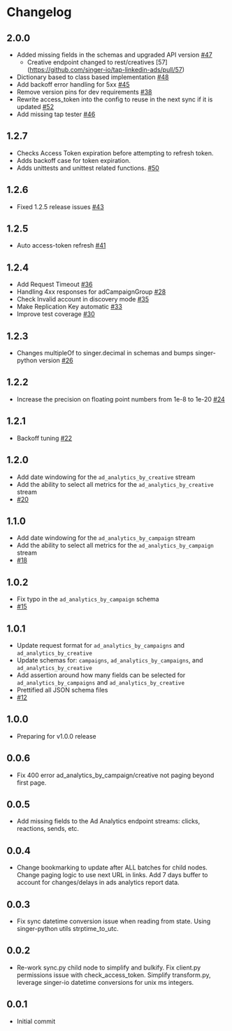 # Changelog

## 2.0.0
  * Added missing fields in the schemas and upgraded API version [#47](https://github.com/singer-io/tap-linkedin-ads/pull/47)
    * Creative endpoint changed to rest/creatives [57] (https://github.com/singer-io/tap-linkedin-ads/pull/57)
  * Dictionary based to class based implementation [#48](https://github.com/singer-io/tap-linkedin-ads/pull/48)
  * Add backoff error handling for 5xx [#45](https://github.com/singer-io/tap-linkedin-ads/pull/45)
  * Remove version pins for dev requirements [#38](https://github.com/singer-io/tap-linkedin-ads/pull/38)
  * Rewrite access_token into the config to reuse in the next sync if it is updated [#52](https://github.com/singer-io/tap-linkedin-ads/pull/52)
  * Add missing tap tester [#46](https://github.com/singer-io/tap-linkedin-ads/pull/46)

## 1.2.7
  * Checks Access Token expiration before attempting to refresh token.
  * Adds backoff case for token expiration.
  * Adds unittests and unittest related functions.
  [#50](https://github.com/singer-io/tap-linkedin-ads/pull/50)

## 1.2.6
  * Fixed 1.2.5 release issues [#43](https://github.com/singer-io/tap-linkedin-ads/pull/43)

## 1.2.5
  * Auto access-token refresh [#41](https://github.com/singer-io/tap-linkedin-ads/pull/41)
  
## 1.2.4
  * Add Request Timeout [#36](https://github.com/singer-io/tap-linkedin-ads/pull/36)
  * Handling 4xx responses for adCampaignGroup [#28](https://github.com/singer-io/tap-linkedin-ads/pull/28)
  * Check Invalid account in discovery mode [#35](https://github.com/singer-io/tap-linkedin-ads/pull/35)
  * Make Replication Key automatic [#33](https://github.com/singer-io/tap-linkedin-ads/pull/33)
  * Improve test coverage [#30](https://github.com/singer-io/tap-linkedin-ads/pull/30)

## 1.2.3
  * Changes multipleOf to singer.decimal in schemas and bumps singer-python version
    [#26](https://github.com/singer-io/tap-linkedin-ads/pull/26)

## 1.2.2
  * Increase the precision on floating point numbers from 1e-8 to 1e-20
    [#24](https://github.com/singer-io/tap-linkedin-ads/pull/24)

## 1.2.1
  * Backoff tuning [#22](https://github.com/singer-io/tap-linkedin-ads/pull/22)

## 1.2.0
  * Add date windowing for the `ad_analytics_by_creative` stream
  * Add the ability to select all metrics for the
    `ad_analytics_by_creative` stream
  * [#20](https://github.com/singer-io/tap-linkedin-ads/pull/20)

## 1.1.0
  * Add date windowing for the `ad_analytics_by_campaign` stream
  * Add the ability to select all metrics for the
    `ad_analytics_by_campaign` stream
  * [#18](https://github.com/singer-io/tap-linkedin-ads/pull/18)

## 1.0.2
  * Fix typo in the `ad_analytics_by_campaign` schema
  * [#15](https://github.com/singer-io/tap-linkedin-ads/pull/15)

## 1.0.1
  * Update request format for `ad_analytics_by_campaigns` and `ad_analytics_by_creative`
  * Update schemas for: `campaigns`, `ad_analytics_by_campaigns`, and `ad_analytics_by_creative`
  * Add assertion around how many fields can be selected for `ad_analytics_by_campaigns` and `ad_analytics_by_creative`
  * Prettified all JSON schema files
  * [#12](https://github.com/singer-io/tap-linkedin-ads/pull/12)

## 1.0.0
  * Preparing for v1.0.0 release

## 0.0.6
  * Fix 400 error ad_analytics_by_campaign/creative not paging beyond first page.

## 0.0.5
  * Add missing fields to the Ad Analytics endpoint streams: clicks, reactions, sends, etc.

## 0.0.4
  * Change bookmarking to update after ALL batches for child nodes. Change paging logic to use next URL in links. Add 7 days buffer to account for changes/delays in ads analytics report data.

## 0.0.3
  * Fix sync datetime conversion issue when reading from state. Using singer-python utils strptime_to_utc.

## 0.0.2
  * Re-work sync.py child node to simplify and bulkify. Fix client.py permissions issue with check_access_token. Simplify transform.py, leverage singer-io datetime conversions for unix ms integers.

## 0.0.1
  * Initial commit
